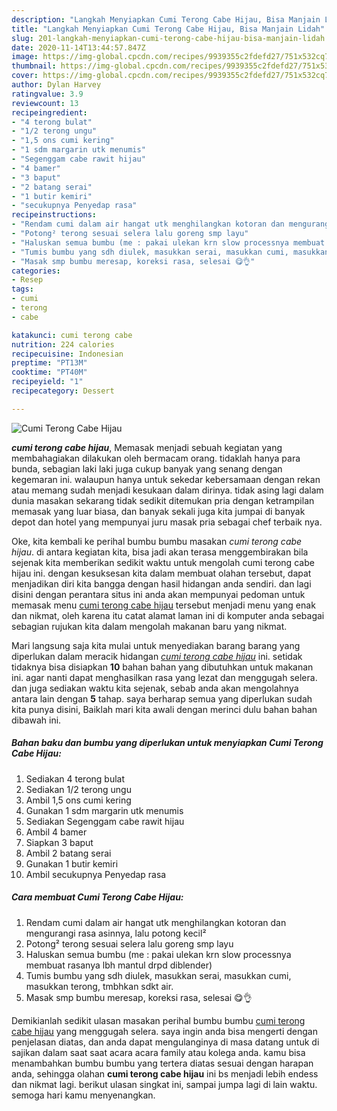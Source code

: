 ```yaml
---
description: "Langkah Menyiapkan Cumi Terong Cabe Hijau, Bisa Manjain Lidah"
title: "Langkah Menyiapkan Cumi Terong Cabe Hijau, Bisa Manjain Lidah"
slug: 201-langkah-menyiapkan-cumi-terong-cabe-hijau-bisa-manjain-lidah
date: 2020-11-14T13:44:57.847Z
image: https://img-global.cpcdn.com/recipes/9939355c2fdefd27/751x532cq70/cumi-terong-cabe-hijau-foto-resep-utama.jpg
thumbnail: https://img-global.cpcdn.com/recipes/9939355c2fdefd27/751x532cq70/cumi-terong-cabe-hijau-foto-resep-utama.jpg
cover: https://img-global.cpcdn.com/recipes/9939355c2fdefd27/751x532cq70/cumi-terong-cabe-hijau-foto-resep-utama.jpg
author: Dylan Harvey
ratingvalue: 3.9
reviewcount: 13
recipeingredient:
- "4 terong bulat"
- "1/2 terong ungu"
- "1,5 ons cumi kering"
- "1 sdm margarin utk menumis"
- "Segenggam cabe rawit hijau"
- "4 bamer"
- "3 baput"
- "2 batang serai"
- "1 butir kemiri"
- "secukupnya Penyedap rasa"
recipeinstructions:
- "Rendam cumi dalam air hangat utk menghilangkan kotoran dan mengurangi rasa asinnya, lalu potong kecil²"
- "Potong² terong sesuai selera lalu goreng smp layu"
- "Haluskan semua bumbu (me : pakai ulekan krn slow processnya membuat rasanya lbh mantul drpd diblender)"
- "Tumis bumbu yang sdh diulek, masukkan serai, masukkan cumi, masukkan terong, tmbhkan sdkt air."
- "Masak smp bumbu meresap, koreksi rasa, selesai 😋👌"
categories:
- Resep
tags:
- cumi
- terong
- cabe

katakunci: cumi terong cabe 
nutrition: 224 calories
recipecuisine: Indonesian
preptime: "PT13M"
cooktime: "PT40M"
recipeyield: "1"
recipecategory: Dessert

---
```



![Cumi Terong Cabe Hijau](https://img-global.cpcdn.com/recipes/9939355c2fdefd27/751x532cq70/cumi-terong-cabe-hijau-foto-resep-utama.jpg)

<b><i>cumi terong cabe hijau</i></b>, Memasak menjadi sebuah kegiatan yang membahagiakan dilakukan oleh bermacam orang. tidaklah hanya para bunda, sebagian laki laki juga cukup banyak yang senang dengan kegemaran ini. walaupun hanya untuk sekedar kebersamaan dengan rekan atau memang sudah menjadi kesukaan dalam dirinya. tidak asing lagi dalam dunia masakan sekarang tidak sedikit ditemukan pria dengan ketrampilan memasak yang luar biasa, dan banyak sekali juga kita jumpai di banyak depot dan hotel yang mempunyai juru masak pria sebagai chef terbaik nya.

Oke, kita kembali ke perihal bumbu bumbu masakan <i>cumi terong cabe hijau</i>. di antara kegiatan kita, bisa jadi akan terasa menggembirakan bila sejenak kita memberikan sedikit waktu untuk mengolah cumi terong cabe hijau ini. dengan kesuksesan kita dalam membuat olahan tersebut, dapat menjadikan diri kita bangga dengan hasil hidangan anda sendiri. dan lagi disini dengan perantara situs ini anda akan mempunyai pedoman untuk memasak menu <u>cumi terong cabe hijau</u> tersebut menjadi menu yang enak dan nikmat, oleh karena itu catat alamat laman ini di komputer anda sebagai sebagian rujukan kita dalam mengolah makanan baru yang nikmat.




Mari langsung saja kita mulai untuk menyediakan barang barang yang diperlukan dalam meracik hidangan <u><i>cumi terong cabe hijau</i></u> ini. setidak tidaknya bisa disiapkan <b>10</b> bahan bahan yang dibutuhkan untuk makanan ini. agar nanti dapat menghasilkan rasa yang lezat dan menggugah selera. dan juga sediakan waktu kita sejenak, sebab anda akan mengolahnya antara lain dengan <b>5</b> tahap. saya berharap semua yang diperlukan sudah kita punya disini, Baiklah mari kita awali dengan merinci dulu bahan bahan dibawah ini.

<!--inarticleads1-->

##### Bahan baku dan bumbu yang diperlukan untuk menyiapkan Cumi Terong Cabe Hijau:

1. Sediakan 4 terong bulat
1. Sediakan 1/2 terong ungu
1. Ambil 1,5 ons cumi kering
1. Gunakan 1 sdm margarin utk menumis
1. Sediakan Segenggam cabe rawit hijau
1. Ambil 4 bamer
1. Siapkan 3 baput
1. Ambil 2 batang serai
1. Gunakan 1 butir kemiri
1. Ambil secukupnya Penyedap rasa




<!--inarticleads2-->

##### Cara membuat Cumi Terong Cabe Hijau:

1. Rendam cumi dalam air hangat utk menghilangkan kotoran dan mengurangi rasa asinnya, lalu potong kecil²
1. Potong² terong sesuai selera lalu goreng smp layu
1. Haluskan semua bumbu (me : pakai ulekan krn slow processnya membuat rasanya lbh mantul drpd diblender)
1. Tumis bumbu yang sdh diulek, masukkan serai, masukkan cumi, masukkan terong, tmbhkan sdkt air.
1. Masak smp bumbu meresap, koreksi rasa, selesai 😋👌




Demikianlah sedikit ulasan masakan perihal bumbu bumbu <u>cumi terong cabe hijau</u> yang menggugah selera. saya ingin anda bisa mengerti dengan penjelasan diatas, dan anda dapat mengulanginya di masa datang untuk di sajikan dalam saat saat acara acara family atau kolega anda. kamu bisa menambahkan bumbu bumbu yang tertera diatas sesuai dengan harapan anda, sehingga olahan <b>cumi terong cabe hijau</b> ini bs menjadi lebih endess dan nikmat lagi. berikut ulasan singkat ini, sampai jumpa lagi di lain waktu. semoga hari kamu menyenangkan.
